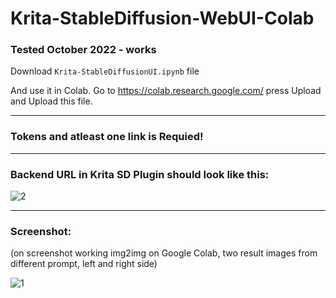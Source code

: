 # Krita-StableDiffusion-WebUI-Colab

### Tested October 2022 - works

Download `Krita-StableDiffusionUI.ipynb` file

And use it in Colab. Go to https://colab.research.google.com/ press Upload and Upload this file.

___

### Tokens and atleast one link is Requied!

___

### Backend URL in Krita SD Plugin should look like this:

![2](https://user-images.githubusercontent.com/24825887/197233926-f6a269ec-e5ab-4743-ba14-9d020fabb66d.png)

___

### Screenshot: 

(on screenshot working img2img on Google Colab, two result images from different prompt, left and right side)

![1](https://user-images.githubusercontent.com/24825887/197250176-63e99121-215e-44e8-9cc1-0017d57f2adb.png)
